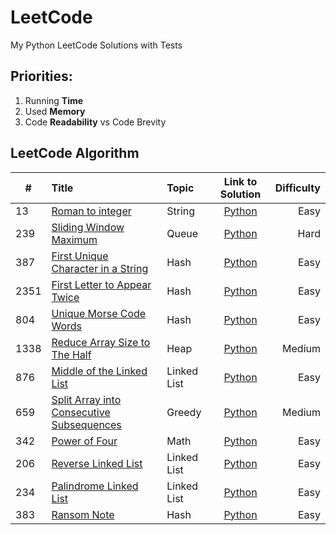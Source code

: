 # LeetCode

My Python LeetCode Solutions with Tests

## Priorities:

1. Running **Time**
2. Used **Memory**
3. Code **Readability** vs Code Brevity

## LeetCode Algorithm

| #    | Title                                                                                                                 | Topic       |                                                 Link to Solution                                                 | Difficulty |
|------|:----------------------------------------------------------------------------------------------------------------------|:------------|:----------------------------------------------------------------------------------------------------------------:|-----------:|
| 13   | [Roman to integer](https://leetcode.com/problems/roman-to-integer/)                                                   | String      |               [Python](https://github.com/maatkara/LeetCode/blob/main/easy/roman_to_integer_13.py)               |       Easy |
| 239  | [Sliding Window Maximum](https://leetcode.com/problems/sliding-window-maximum/)                                       | Queue       |             [Python](https://github.com/maatkara/LeetCode/blob/main/hard/sliding_window_max_239.py)              |       Hard |
| 387  | [First Unique Character in a String](https://leetcode.com/problems/first-unique-character-in-a-string/)               | Hash        |           [Python](https://github.com/maatkara/LeetCode/blob/main/easy/first_unique_ch_string_387.py)            |       Easy |
| 2351 | [First Letter to Appear Twice](https://leetcode.com/problems/first-letter-to-appear-twice/)                           | Hash        |        [Python](https://github.com/maatkara/LeetCode/blob/main/easy/first_letter_to_appear_twice_2351.py)        |       Easy |
| 804  | [Unique Morse Code Words](https://leetcode.com/problems/unique-morse-code-words/)                                     | Hash        |           [Python](https://github.com/maatkara/LeetCode/blob/main/easy/unique_morse_code_words_804.py)           |       Easy |
| 1338 | [Reduce Array Size to The Half](https://leetcode.com/problems/reduce-array-size-to-the-half/)                         | Heap        |            [Python](https://github.com/maatkara/LeetCode/blob/main/medium/reduce_array_size_1338.py)             |     Medium |
| 876  | [Middle of the Linked List](https://leetcode.com/problems/middle-of-the-linked-list/)                                 | Linked List |          [Python](https://github.com/maatkara/LeetCode/blob/main/easy/middle_of_the_linked_list_876.py)          |       Easy |
| 659  | [Split Array into Consecutive Subsequences](https://leetcode.com/problems/split-array-into-consecutive-subsequences/) | Greedy      | [Python](https://github.com/maatkara/LeetCode/blob/main/medium/split_array_into_consecutive_subsequences_659.py) |     Medium |
| 342  | [Power of Four](https://leetcode.com/problems/power-of-four/)                                                         | Math        |                [Python](https://github.com/maatkara/LeetCode/blob/main/easy/power_of_four_342.py)                |       Easy |
| 206  | [Reverse Linked List](https://leetcode.com/problems/reverse-linked-list/)                                             | Linked List |             [Python](https://github.com/maatkara/LeetCode/blob/main/easy/reverse_linked_list_206.py)             |       Easy |
| 234  | [Palindrome Linked List](https://leetcode.com/problems/palindrome-linked-list/)                                       | Linked List |           [Python](https://github.com/maatkara/LeetCode/blob/main/easy/palindrome_linked_list_234.py)            |       Easy |
| 383  | [Ransom Note](https://leetcode.com/problems/ransom-note/)                                                             | Hash        |                 [Python](https://github.com/maatkara/LeetCode/blob/main/easy/ransom_note_383.py)                 |       Easy |



